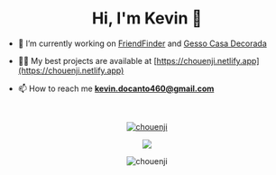 <h1 align="center">Hi, I'm Kevin 👋</h1>

- 🔭 I’m currently working on [FriendFinder](https://github.com/chouenji/FriendFinder) and [Gesso Casa Decorada](https://github.com/chouenji/gesso-casa-decorada)

- 👨‍💻 My best projects are available at [https://chouenji.netlify.app](https://chouenji.netlify.app)

- 📫 How to reach me **kevin.docanto460@gmail.com**

<br>
<p align="center"> <a href="https://github.com/ryo-ma/github-profile-trophy"><img src="https://github-profile-trophy.vercel.app/?username=chouenji&theme=onedark&row=1&column=3" alt="chouenji" /></a> </p>
<p align=center>
<img src="https://github-readme-stats.vercel.app/api/top-langs/?username=chouenji&layout=compact"/>
</p>
<div align="center"><p><img align="center" src="https://github-readme-streak-stats.herokuapp.com/?user=chouenji&" alt="chouenji" /></p></div>
